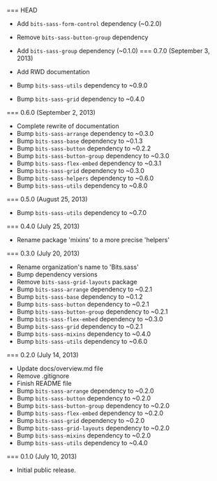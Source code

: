=== HEAD

* Add `bits-sass-form-control` dependency (~0.2.0)
* Remove `bits-sass-button-group` dependency
* Add `bits-sass-group` dependency (~0.1.0)
=== 0.7.0 (September 3, 2013)

* Add RWD documentation
* Bump `bits-sass-utils` dependency to ~0.9.0
* Bump `bits-sass-grid` dependency to ~0.4.0

=== 0.6.0 (September 2, 2013)

* Complete rewrite of documentation
* Bump `bits-sass-arrange` dependency to ~0.3.0
* Bump `bits-sass-base` dependency to ~0.1.3
* Bump `bits-sass-button` dependency to ~0.2.2
* Bump `bits-sass-button-group` dependency to ~0.3.0
* Bump `bits-sass-flex-embed` dependency to ~0.3.1
* Bump `bits-sass-grid` dependency to ~0.3.0
* Bump `bits-sass-helpers` dependency to ~0.6.0
* Bump `bits-sass-utils` dependency to ~0.8.0

=== 0.5.0 (August 25, 2013)

* Bump `bits-sass-utils` dependency to ~0.7.0

=== 0.4.0 (July 25, 2013)

* Rename package 'mixins' to a more precise 'helpers'

=== 0.3.0 (July 20, 2013)

* Rename organization's name to 'Bits.sass'
* Bump dependency versions
* Remove `bits-sass-grid-layouts` package
* Bump `bits-sass-arrange` dependency to ~0.2.1
* Bump `bits-sass-base` dependency to ~0.1.2
* Bump `bits-sass-button` dependency to ~0.2.1
* Bump `bits-sass-button-group` dependency to ~0.2.1
* Bump `bits-sass-flex-embed` dependency to ~0.3.0
* Bump `bits-sass-grid` dependency to ~0.2.1
* Bump `bits-sass-mixins` dependency to ~0.4.0
* Bump `bits-sass-utils` dependency to ~0.6.0

=== 0.2.0 (July 14, 2013)

* Update docs/overview.md file
* Remove .gitignore
* Finish README file
* Bump `bits-sass-arrange` dependency to ~0.2.0
* Bump `bits-sass-button` dependency to ~0.2.0
* Bump `bits-sass-button-group` dependency to ~0.2.0
* Bump `bits-sass-flex-embed` dependency to ~0.2.0
* Bump `bits-sass-grid` dependency to ~0.2.0
* Bump `bits-sass-grid-layouts` dependency to ~0.2.0
* Bump `bits-sass-mixins` dependency to ~0.2.0
* Bump `bits-sass-utils` dependency to ~0.4.0

=== 0.1.0 (July 10, 2013)

* Initial public release.